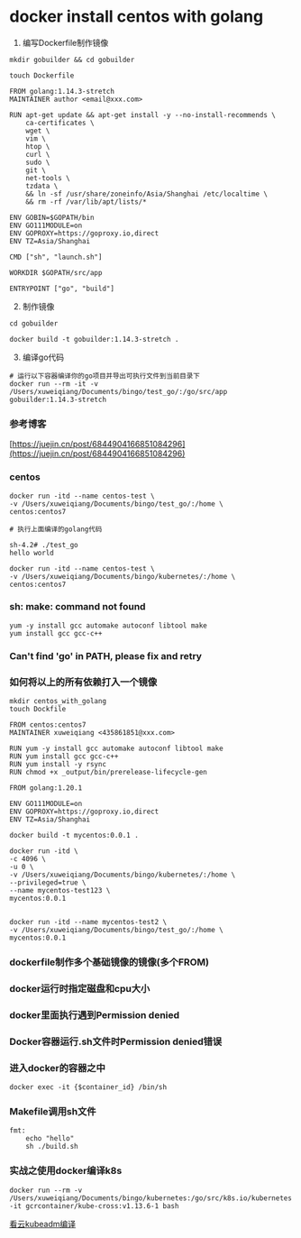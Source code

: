 # docker install centos with golang

1. 编写Dockerfile制作镜像

```
mkdir gobuilder && cd gobuilder

touch Dockerfile
```

```
FROM golang:1.14.3-stretch
MAINTAINER author <email@xxx.com>

RUN apt-get update && apt-get install -y --no-install-recommends \
    ca-certificates \
    wget \
    vim \
    htop \
    curl \
    sudo \
    git \
    net-tools \
    tzdata \
    && ln -sf /usr/share/zoneinfo/Asia/Shanghai /etc/localtime \
    && rm -rf /var/lib/apt/lists/*

ENV GOBIN=$GOPATH/bin
ENV GO111MODULE=on
ENV GOPROXY=https://goproxy.io,direct
ENV TZ=Asia/Shanghai

CMD ["sh", "launch.sh"]

WORKDIR $GOPATH/src/app

ENTRYPOINT ["go", "build"]
```

2. 制作镜像
```
cd gobuilder

docker build -t gobuilder:1.14.3-stretch .
```


3. 编译go代码
```
# 运行以下容器编译你的go项目并导出可执行文件到当前目录下
docker run --rm -it -v /Users/xuweiqiang/Documents/bingo/test_go/:/go/src/app gobuilder:1.14.3-stretch
```

### 参考博客

[https://juejin.cn/post/6844904166851084296](https://juejin.cn/post/6844904166851084296)


### centos

```
docker run -itd --name centos-test \
-v /Users/xuweiqiang/Documents/bingo/test_go/:/home \
centos:centos7
```
```
# 执行上面编译的golang代码

sh-4.2# ./test_go
hello world
```

```
docker run -itd --name centos-test \
-v /Users/xuweiqiang/Documents/bingo/kubernetes/:/home \
centos:centos7
```

### sh: make: command not found
```
yum -y install gcc automake autoconf libtool make
yum install gcc gcc-c++
```

### Can't find 'go' in PATH, please fix and retry


### 如何将以上的所有依赖打入一个镜像
```
mkdir centos_with_golang
touch Dockfile
```
```
FROM centos:centos7
MAINTAINER xuweiqiang <435861851@xxx.com>

RUN yum -y install gcc automake autoconf libtool make
RUN yum install gcc gcc-c++
RUN yum install -y rsync
RUN chmod +x _output/bin/prerelease-lifecycle-gen

FROM golang:1.20.1

ENV GO111MODULE=on
ENV GOPROXY=https://goproxy.io,direct
ENV TZ=Asia/Shanghai
```
```
docker build -t mycentos:0.0.1 .
```
```
docker run -itd \
-c 4096 \
-u 0 \
-v /Users/xuweiqiang/Documents/bingo/kubernetes/:/home \
--privileged=true \
--name mycentos-test123 \
mycentos:0.0.1


docker run -itd --name mycentos-test2 \
-v /Users/xuweiqiang/Documents/bingo/test_go/:/home \
mycentos:0.0.1
```

### dockerfile制作多个基础镜像的镜像(多个FROM)

### docker运行时指定磁盘和cpu大小

### docker里面执行遇到Permission denied

### Docker容器运行.sh文件时Permission denied错误

### 进入docker的容器之中
```
docker exec -it {$container_id} /bin/sh
```

### Makefile调用sh文件
```
fmt:
	echo "hello"
	sh ./build.sh
```


### 实战之使用docker编译k8s
```
docker run --rm -v /Users/xuweiqiang/Documents/bingo/kubernetes:/go/src/k8s.io/kubernetes -it gcrcontainer/kube-cross:v1.13.6-1 bash
```

[看云kubeadm编译](https://www.kancloud.cn/pshizhsysu/kubernetes/2204250)